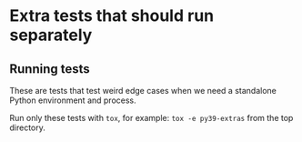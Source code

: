 # Extra tests that should run separately

## Running tests

These are tests that test weird edge cases when we need a standalone Python environment
and process.

Run only these tests with `tox`, for example: `tox -e py39-extras` from the
top directory.
